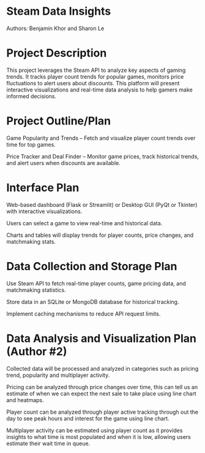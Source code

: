 # Steam Data Insights

Authors: Benjamin Khor and Sharon Le

# Project Description

This project leverages the Steam API to analyze key aspects of gaming trends. It tracks player count trends for popular games, monitors price fluctuations to alert users about discounts. This platform will present interactive visualizations and real-time data analysis to help gamers make informed decisions.

# Project Outline/Plan

Game Popularity and Trends – Fetch and visualize player count trends over time for top games.

Price Tracker and Deal Finder – Monitor game prices, track historical trends, and alert users when discounts are available.

# Interface Plan

Web-based dashboard (Flask or Streamlit) or Desktop GUI (PyQt or Tkinter) with interactive visualizations.

Users can select a game to view real-time and historical data.

Charts and tables will display trends for player counts, price changes, and matchmaking stats.

# Data Collection and Storage Plan

Use Steam API to fetch real-time player counts, game pricing data, and matchmaking statistics.

Store data in an SQLite or MongoDB database for historical tracking.

Implement caching mechanisms to reduce API request limits.

# Data Analysis and Visualization Plan (Author #2)

Collected data will be processed and analyzed in categories such as pricing trend, popularity and multiplayer activity.

Pricing can be analyzed through price changes over time, this can tell us an estimate of when we can expect the next sale to take place using line chart and heatmaps.

Player count can be analyzed through player active tracking through out the day to see peak hours and interest for the game using line chart.

Multiplayer activity can be estimated using player count as it provides insights to what time is most populated and when it is low, allowing users estimate their wait time in queue.



